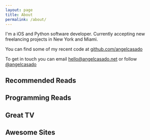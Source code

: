 ```yaml
---
layout: page
title: About
permalink: /about/
---
```


I'm a iOS and Python software developer. Currently <span class="green-color">accepting new freelancing projects</span> in New York and Miami.

You can find some of my recent code at [github.com/angelcasado](https://github.com/angelcasado)

To get in touch you can email [hello@angelcasado.net](mailto:hello@angelcasado.net) or follow [@angelcasado](https://twitter.com/angelcasado)

## Recommended Reads

## Programming Reads

## Great TV

## Awesome Sites

